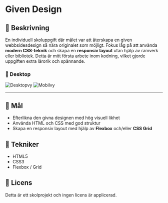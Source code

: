 # Given Design

## 📝 Beskrivning

En individuell skoluppgift där målet var att återskapa en given webbsidesdesign så nära originalet som möjligt. Fokus låg på att använda **modern CSS-teknik** och skapa en **responsiv layout** utan hjälp av ramverk eller bibliotek. Detta är mitt första arbete inom kodning, vilket gjorde uppgiften extra lärorik och spännande.

### 📸 Desktop

![Desktopvy](assets/screenshots/desktop.png)
![Mobilvy](assets/screenshots/mobile.png)

---

## 🎯 Mål

- Efterlikna den givna designen med hög visuell likhet
- Använda HTML och CSS med god struktur
- Skapa en responsiv layout med hjälp av **Flexbox** och/eller **CSS Grid**

## 🧱 Tekniker

- HTML5
- CSS3
- Flexbox / Grid

## 📄 Licens

Detta är ett skolprojekt och ingen licens är applicerad.
